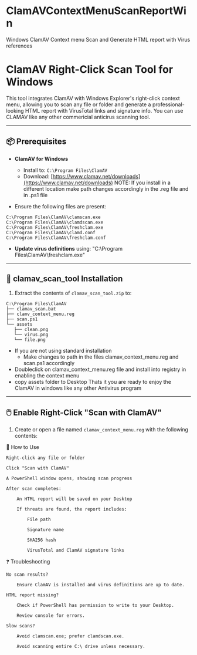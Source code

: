 # ClamAVContextMenuScanReportWin
Windows ClamAV Context menu Scan and Generate HTML report with Virus references


# ClamAV Right-Click Scan Tool for Windows

This tool integrates ClamAV with Windows Explorer's right-click context menu, allowing you to scan any file or folder and generate a professional-looking HTML report with VirusTotal links and signature info. You can use CLAMAV like any other commericial anticirus scanning tool.

---

## 📦 Prerequisites

- **ClamAV for Windows**
  - Install to: `C:\Program Files\ClamAV`
  - Download: [https://www.clamav.net/downloads](https://www.clamav.net/downloads)
  NOTE: If you install in a different location make path changes accordingly in the .reg file and in .ps1 file

- Ensure the following files are present:
```
C:\Program Files\ClamAV\clamscan.exe
C:\Program Files\ClamAV\clamdscan.exe
C:\Program Files\ClamAV\freshclam.exe
C:\Program Files\ClamAV\clamd.conf
C:\Program Files\ClamAV\freshclam.conf
```


- **Update virus definitions** using:
"C:\Program Files\ClamAV\freshclam.exe"

---

## 📁 clamav_scan_tool Installation

1. Extract the contents of `clamav_scan_tool.zip` to:
```
C:\Program Files\ClamAV
├── clamav_scan.bat
├── clamv_context_menu.reg
├── scan.ps1
└── assets
   ├── clean.png
   └── virus.png
   └── file.png
```
- If you are not using standard installation 
    - Make changes to path in the files clamav_context_menu.reg and scan.ps1 accordingly
- Doubleclick on clamav_context_menu.reg file and install into registry in enabling the context menu
- copy assets folder to Desktop 
Thats it you are ready to enjoy the ClamAV in windows like any other Antivirus program
---

## 🖱️ Enable Right-Click "Scan with ClamAV"

1. Create or open a file named `clamav_context_menu.reg` with the following contents:

🚀 How to Use

    Right-click any file or folder

    Click "Scan with ClamAV"

    A PowerShell window opens, showing scan progress

    After scan completes:

        An HTML report will be saved on your Desktop

        If threats are found, the report includes:

            File path

            Signature name

            SHA256 hash

            VirusTotal and ClamAV signature links

❓ Troubleshooting

    No scan results?

        Ensure ClamAV is installed and virus definitions are up to date.

    HTML report missing?

        Check if PowerShell has permission to write to your Desktop.

        Review console for errors.

    Slow scans?

        Avoid clamscan.exe; prefer clamdscan.exe.

        Avoid scanning entire C:\ drive unless necessary.
